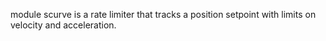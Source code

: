 module scurve is a rate limiter that tracks a position setpoint with limits on velocity and acceleration.

